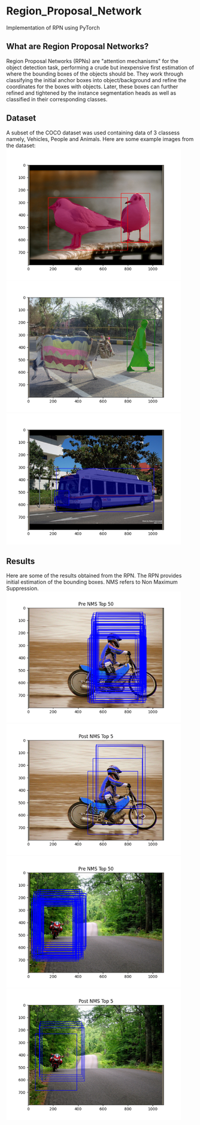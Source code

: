 # Region_Proposal_Network
Implementation of RPN using PyTorch

## What are Region Proposal Networks?
Region Proposal Networks (RPNs) are "attention mechanisms" for the object detection task, performing a crude but inexpensive first estimation of where the bounding boxes of the objects should be. They work through classifying the initial anchor boxes into object/background and refine the coordinates for the boxes with objects. Later, these
boxes can further refined and tightened by the instance segmentation heads as well as classified in their corresponding classes.

## Dataset
A subset of the COCO dataset was used containing data of 3 classess namely, Vehicles, People and Animals. Here are some example images from the dataset: <br>
<img src = "/Images/dataset_1.png" height = 350> <img src = "/Images/dataset_2.png" height = 350>
<img src = "/Images/dataset_3.png" height = 350>

## Results
Here are some of the results obtained from the RPN. The RPN provides initial estimation of the bounding boxes. NMS refers to Non Maximum Suppression.
<img src = "/Images/pre_NMS_1.png" height = 350> <img src = "/Images/post_NMS_1.png" height = 350>
<img src = "/Images/pre_NMS_2.png" height = 350> <img src = "/Images/post_NMS_2.png" height = 350>
